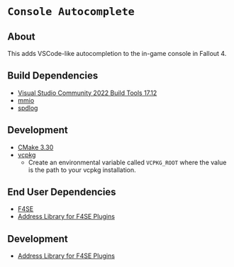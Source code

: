 # `Console Autocomplete`

## About

This adds VSCode-like autocompletion to the in-game console in Fallout 4.

## Build Dependencies

- [Visual Studio Community 2022 Build Tools 17.12](https://learn.microsoft.com/visualstudio/releases/2022/release-history#evergreen-bootstrappers)
- [mmio](https://github.com/Ryan-rsm-McKenzie/mmio)
- [spdlog](https://github.com/gabime/spdlog)

## Development

- [CMake 3.30](https://cmake.org)
- [vcpkg](https://github.com/microsoft/vcpkg)
  - Create an environmental variable called `VCPKG_ROOT` where the value is the path to your vcpkg installation.

## End User Dependencies

- [F4SE](https://f4se.silverlock.org)
- [Address Library for F4SE Plugins](https://www.nexusmods.com/fallout4/mods/47327)

## Development

- [Address Library for F4SE Plugins](https://www.nexusmods.com/fallout4/mods/47327)

